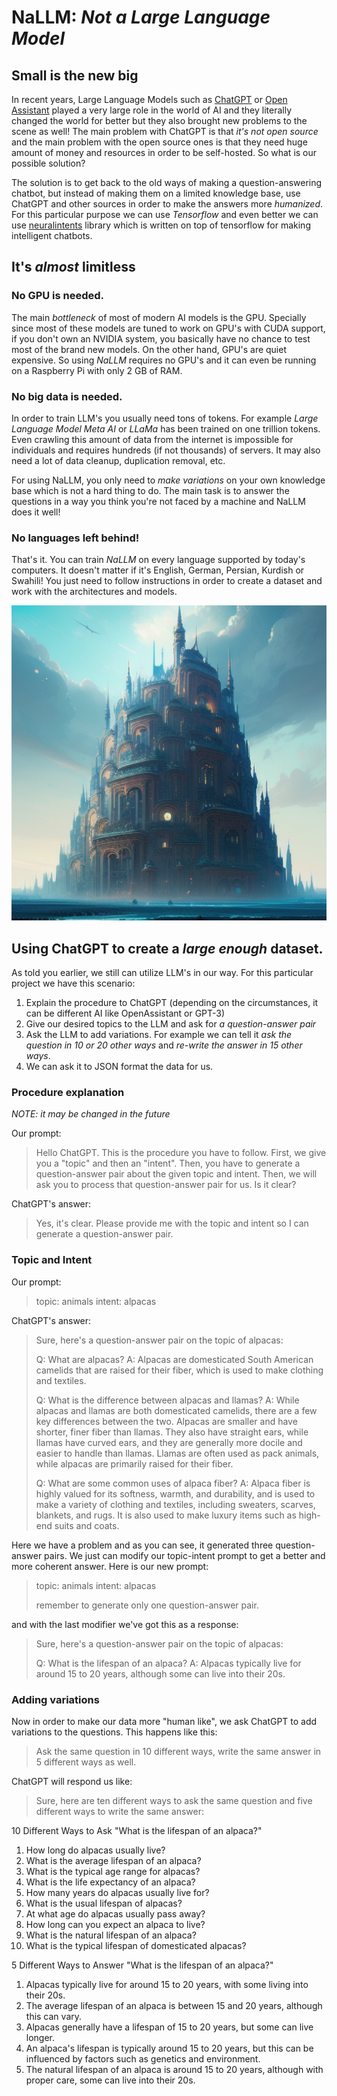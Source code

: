 # NaLLM: _Not a Large Language Model_

## Small is the new big

In recent years, Large Language Models such as [ChatGPT](https://chat.openai.com) or [Open Assistant](https://open-assistant.io) played a very large role in the world of AI and they literally changed the world for better but they also brought new problems to the scene as well! The main problem with ChatGPT is that _it's not open source_ and the main problem with the open source ones is that they need huge amount of money and resources in order to be self-hosted. So what is our possible solution?

The solution is to get back to the old ways of making a question-answering chatbot, but instead of making them on a limited knowledge base, use ChatGPT and other sources in order to make the answers more _humanized_. For this particular purpose we can use _Tensorflow_ and even better we can use [neuralintents](https://github.com/neuralnine/neuralintents) library which is written on top of tensorflow for making intelligent chatbots.

## It's _almost_ limitless

### No GPU is needed.

The main _bottleneck_ of most of modern AI models is the GPU. Specially since most of these models are tuned to work on GPU's with CUDA support, if you don't own an NVIDIA system, you basically have no chance to test most of the brand new models. On the other hand, GPU's are quiet expensive. So using _NaLLM_ requires no GPU's and it can even be running on a Raspberry Pi with only 2 GB of RAM.

### No big data is needed.

In order to train LLM's you usually need tons of tokens. For example _Large Language Model Meta AI_ or _LLaMa_ has been trained on one trillion tokens. Even crawling this amount of data from the internet is impossible for individuals and requires hundreds (if not thousands) of servers. It may also need a lot of data cleanup, duplication removal, etc. 

For using NaLLM, you only need to _make variations_ on your own knowledge base which is not a hard thing to do. The main task is to answer the questions in a way you think you're not faced by a machine and NaLLM does it well!

### No languages left behind!

That's it. You can train _NaLLM_ on every language supported by today's computers. It doesn't matter if it's English, German, Persian, Kurdish or Swahili! You just need to follow instructions in order to create a dataset and work with the architectures and models.

![NLLB](./nallm.png)

## Using ChatGPT to create a _large enough_ dataset.

As told you earlier, we still can utilize LLM's in our way. For this particular project we have this scenario:

1. Explain the procedure to ChatGPT (depending on the circumstances, it can be different AI like OpenAssistant or GPT-3)
2. Give our desired topics to the LLM and ask for _a question-answer pair_
3. Ask the LLM to add variations. For example we can tell it _ask the question in 10 or 20 other ways_ and _re-write the answer in 15 other ways_. 
4. We can ask it to JSON format the data for us.

### Procedure explanation

_NOTE: it may be changed in the future_

Our prompt: 

> Hello ChatGPT. 
> This is the procedure you have to follow. 
> First, we give you a "topic" and then an "intent". Then, you have to generate a question-answer pair about the given topic and intent. Then, we will ask you to process that question-answer pair for us. Is it clear?

ChatGPT's answer: 

> Yes, it's clear. Please provide me with the topic and intent so I can generate a question-answer pair.

### Topic and Intent

Our prompt:

> topic: animals 
> intent: alpacas

ChatGPT's answer:

> Sure, here's a question-answer pair on the topic of alpacas:
>
> Q: What are alpacas?
> A: Alpacas are domesticated South American camelids that are raised for their fiber, which is used to make clothing and textiles.
> 
> Q: What is the difference between alpacas and llamas?
> A: While alpacas and llamas are both domesticated camelids, there are a few key differences between the two. Alpacas are smaller and have shorter, finer fiber than llamas. They also have straight ears, while llamas have curved ears, and they are generally more docile and easier to handle than llamas. Llamas are often used as pack animals, while alpacas are primarily raised for their fiber.
> 
> Q: What are some common uses of alpaca fiber?
> A: Alpaca fiber is highly valued for its softness, warmth, and durability, and is used to make a variety of clothing and textiles, including sweaters, scarves, blankets, and rugs. It is also used to make luxury items such as high-end suits and coats.

Here we have a problem and as you can see, it generated three question-answer pairs. We just can modify our topic-intent prompt to get a better and more coherent answer. Here is our new prompt:

> topic: animals
> intent: alpacas 
> 
> remember to generate only one question-answer pair.

and with the last modifier we've got this as a response:

> Sure, here's a question-answer pair on the topic of alpacas:
> 
> Q: What is the lifespan of an alpaca?
> A: Alpacas typically live for around 15 to 20 years, although some can live into their 20s.

### Adding variations

Now in order to make our data more "human like", we ask ChatGPT to add variations to the questions. This happens like this:

> Ask the same question in 10 different ways, write the same answer in 5 different ways as well.

ChatGPT will respond us like: 

> Sure, here are ten different ways to ask the same question and five different ways to write the same answer:

10 Different Ways to Ask "What is the lifespan of an alpaca?"

1. How long do alpacas usually live?
2. What is the average lifespan of an alpaca?
3. What is the typical age range for alpacas?
4. What is the life expectancy of an alpaca?
5. How many years do alpacas usually live for?
6. What is the usual lifespan of alpacas?
7. At what age do alpacas usually pass away?
8. How long can you expect an alpaca to live?
9. What is the natural lifespan of an alpaca?
10. What is the typical lifespan of domesticated alpacas?

5 Different Ways to Answer "What is the lifespan of an alpaca?"

1. Alpacas typically live for around 15 to 20 years, with some living into their 20s.
2. The average lifespan of an alpaca is between 15 and 20 years, although this can vary.
3. Alpacas generally have a lifespan of 15 to 20 years, but some can live longer.
4. An alpaca's lifespan is typically around 15 to 20 years, but this can be influenced by factors such as genetics and environment.
5. The natural lifespan of an alpaca is around 15 to 20 years, although with proper care, some can live into their 20s.

